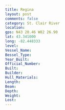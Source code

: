 ```yaml
---
title: Regina
layout: post
comments: false
category: St. Clair River
location:
gps: N43 20.46 W82 26.90
lat: 43.341000
long: -82.448333
level:
Vessel_Name:
Bessel_Type:
Year_Built:
Official_Number:
Built:
Builder:
Hull_Materials:
Length:
Beam:
Depth:
Weight:
Lost:
---
```

